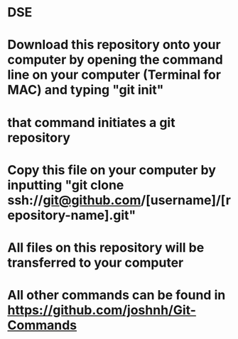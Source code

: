 # DSE


# Download this repository onto your computer by opening the command line on your computer (Terminal for MAC) and typing "git init"
# that command initiates a git repository
# Copy this file on your computer by inputting "git clone ssh://git@github.com/[username]/[repository-name].git"
# All files on this repository will be transferred to your computer 


# All other commands can be found in https://github.com/joshnh/Git-Commands
